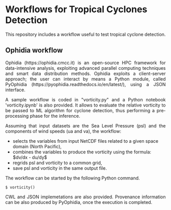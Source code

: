 # Workflows for Tropical Cyclones Detection

<p align="justify"> This repository includes a workflow useful to test tropical cyclone detection. </p>

## Ophidia workflow

<p align="justify"> Ophidia (https://ophidia.cmcc.it) is an open-source HPC framework for data-intensive analysis, exploiting advanced parallel computing techniques and smart data distribution methods. Ophidia exploits a client-server approach; the user can interact by means a Python module, called PyOphidia (https://pyophidia.readthedocs.io/en/latest/), using a JSON interface. </p>
<p align="justify"> A sample workflow is coded in "vorticity.py" and a Python notebook 'vorticity.ipynb' is also provided. It allows to evaluate the relative vorticity to be passed to ML algorithm for cyclone detection, thus performing a pre-processing phase for the inference. </p>
<p align="justify"> Assuming that input datasets are the Sea Level Pressure (psl) and the components of wind speeds (ua and va), the workflow: </p>

<ul>
<li>selects the variables from input NetCDF files related to a given space domain (North Pacific),</li>
<li>combines the variables to produce the vorticity using the formula: $dv/dx - du/dy$</li>
<li>regrids psl and vorticity to a common grid,</li>
<li>save psl and vorticity in the same output file.</li>
</ul>

<p align="justify"> The workflow can be started by the following Python command. </p>

```
$ vorticity()
```
<p align="justify"> CWL and JSON implemetations are also provided. Provenance information can be also produced by PyOphidia, once the execution is completed. </p>

